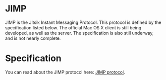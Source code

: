 JIMP
====

JIMP is the Jitsik Instant Messaging Protocol.  This protocol is defined by the specification listed below.  The official Mac OS X client is still being developed, as well as the server.  The specification is also still underway, and is not nearly complete.

Specification
=============

You can read about the JIMP protocol here: <a href="http://www.jitsik.com/apps/jimp/JIMP%20protocol.html">JIMP protocol</a>.
